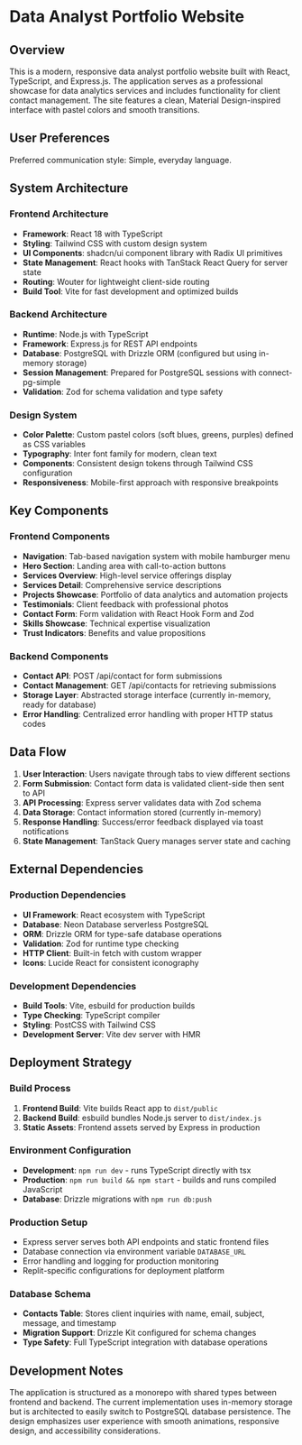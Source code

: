 # Data Analyst Portfolio Website

## Overview

This is a modern, responsive data analyst portfolio website built with React, TypeScript, and Express.js. The application serves as a professional showcase for data analytics services and includes functionality for client contact management. The site features a clean, Material Design-inspired interface with pastel colors and smooth transitions.

## User Preferences

Preferred communication style: Simple, everyday language.

## System Architecture

### Frontend Architecture
- **Framework**: React 18 with TypeScript
- **Styling**: Tailwind CSS with custom design system
- **UI Components**: shadcn/ui component library with Radix UI primitives
- **State Management**: React hooks with TanStack React Query for server state
- **Routing**: Wouter for lightweight client-side routing
- **Build Tool**: Vite for fast development and optimized builds

### Backend Architecture
- **Runtime**: Node.js with TypeScript
- **Framework**: Express.js for REST API endpoints
- **Database**: PostgreSQL with Drizzle ORM (configured but using in-memory storage)
- **Session Management**: Prepared for PostgreSQL sessions with connect-pg-simple
- **Validation**: Zod for schema validation and type safety

### Design System
- **Color Palette**: Custom pastel colors (soft blues, greens, purples) defined as CSS variables
- **Typography**: Inter font family for modern, clean text
- **Components**: Consistent design tokens through Tailwind CSS configuration
- **Responsiveness**: Mobile-first approach with responsive breakpoints

## Key Components

### Frontend Components
- **Navigation**: Tab-based navigation system with mobile hamburger menu
- **Hero Section**: Landing area with call-to-action buttons
- **Services Overview**: High-level service offerings display
- **Services Detail**: Comprehensive service descriptions
- **Projects Showcase**: Portfolio of data analytics and automation projects
- **Testimonials**: Client feedback with professional photos
- **Contact Form**: Form validation with React Hook Form and Zod
- **Skills Showcase**: Technical expertise visualization
- **Trust Indicators**: Benefits and value propositions

### Backend Components
- **Contact API**: POST /api/contact for form submissions
- **Contact Management**: GET /api/contacts for retrieving submissions
- **Storage Layer**: Abstracted storage interface (currently in-memory, ready for database)
- **Error Handling**: Centralized error handling with proper HTTP status codes

## Data Flow

1. **User Interaction**: Users navigate through tabs to view different sections
2. **Form Submission**: Contact form data is validated client-side then sent to API
3. **API Processing**: Express server validates data with Zod schema
4. **Data Storage**: Contact information stored (currently in-memory)
5. **Response Handling**: Success/error feedback displayed via toast notifications
6. **State Management**: TanStack Query manages server state and caching

## External Dependencies

### Production Dependencies
- **UI Framework**: React ecosystem with TypeScript
- **Database**: Neon Database serverless PostgreSQL
- **ORM**: Drizzle ORM for type-safe database operations
- **Validation**: Zod for runtime type checking
- **HTTP Client**: Built-in fetch with custom wrapper
- **Icons**: Lucide React for consistent iconography

### Development Dependencies
- **Build Tools**: Vite, esbuild for production builds
- **Type Checking**: TypeScript compiler
- **Styling**: PostCSS with Tailwind CSS
- **Development Server**: Vite dev server with HMR

## Deployment Strategy

### Build Process
1. **Frontend Build**: Vite builds React app to `dist/public`
2. **Backend Build**: esbuild bundles Node.js server to `dist/index.js`
3. **Static Assets**: Frontend assets served by Express in production

### Environment Configuration
- **Development**: `npm run dev` - runs TypeScript directly with tsx
- **Production**: `npm run build && npm start` - builds and runs compiled JavaScript
- **Database**: Drizzle migrations with `npm run db:push`

### Production Setup
- Express server serves both API endpoints and static frontend files
- Database connection via environment variable `DATABASE_URL`
- Error handling and logging for production monitoring
- Replit-specific configurations for deployment platform

### Database Schema
- **Contacts Table**: Stores client inquiries with name, email, subject, message, and timestamp
- **Migration Support**: Drizzle Kit configured for schema changes
- **Type Safety**: Full TypeScript integration with database operations

## Development Notes

The application is structured as a monorepo with shared types between frontend and backend. The current implementation uses in-memory storage but is architected to easily switch to PostgreSQL database persistence. The design emphasizes user experience with smooth animations, responsive design, and accessibility considerations.